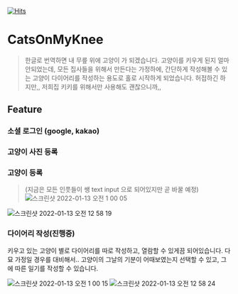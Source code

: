 
[![Hits](https://hits.seeyoufarm.com/api/count/incr/badge.svg?url=https%3A%2F%2Fgithub.com%2Fjunmin-Chang%2FCatsOnMyKnee&count_bg=%2379C83D&title_bg=%23555555&icon=&icon_color=%23E7E7E7&title=hits&edge_flat=false)](https://hits.seeyoufarm.com)

# CatsOnMyKnee

> 한글로 번역하면 내 무릎 위에 고양이 가 되겠습니다.
> 고양이를 키우게 된지 얼마 안되었는데, 모든 집사들을 위해서 만든다는 가정하에, 간단하게 작성해볼 수 있는 고양이 다이어리를 작성하는 용도로 홀로 시작하게 되었습니다.
> 허접하긴 하지만,, 저희집 키키를 위해서만 사용해도 괜찮으니까,,


## Feature

### 소셜 로그인 (google, kakao)

### 고양이 사진 등록

### 고양이 등록

> (지금은 모든 인풋들이 쌩 text input 으로 되어있지만 곧 바꿀 예정)
![스크린샷 2022-01-13 오전 1 00 05](https://user-images.githubusercontent.com/65433256/149178854-11ef7b13-b6d6-4a8f-b46f-e008472e2fa7.png)

![스크린샷 2022-01-13 오전 12 58 19](https://user-images.githubusercontent.com/65433256/149178887-531ad4d8-35c2-427a-9fe6-b9f36a9551fe.png)



### 다이어리 작성(진행중)

키우고 있는 고양이 별로 다이어리를 따로 작성하고, 열람할 수 있게끔 되어있습니다. 다묘 가정일 경우를 대비해서..
고양이의 그날의 기분이 어때보였는지 선택할 수 있고, 그에 따른 일기를 작성할 수 있습니다.

![스크린샷 2022-01-13 오전 1 00 15](https://user-images.githubusercontent.com/65433256/149178940-edb0996d-312e-4148-9c70-1b0d2f303ba6.png)
![스크린샷 2022-01-13 오전 12 58 24](https://user-images.githubusercontent.com/65433256/149178957-a52b88d7-c68b-439f-9c52-6cff74551a2a.png)
